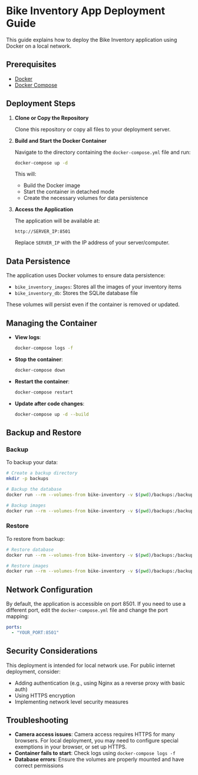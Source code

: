 # Bike Inventory App Deployment Guide

This guide explains how to deploy the Bike Inventory application using Docker on a local network.

## Prerequisites

- [Docker](https://docs.docker.com/get-docker/)
- [Docker Compose](https://docs.docker.com/compose/install/)

## Deployment Steps

1. **Clone or Copy the Repository**
   
   Clone this repository or copy all files to your deployment server.

2. **Build and Start the Docker Container**

   Navigate to the directory containing the `docker-compose.yml` file and run:

   ```bash
   docker-compose up -d
   ```

   This will:
   - Build the Docker image
   - Start the container in detached mode
   - Create the necessary volumes for data persistence

3. **Access the Application**

   The application will be available at:

   ```
   http://SERVER_IP:8501
   ```

   Replace `SERVER_IP` with the IP address of your server/computer.

## Data Persistence

The application uses Docker volumes to ensure data persistence:

- `bike_inventory_images`: Stores all the images of your inventory items
- `bike_inventory_db`: Stores the SQLite database file

These volumes will persist even if the container is removed or updated.

## Managing the Container

- **View logs**:
  ```bash
  docker-compose logs -f
  ```

- **Stop the container**:
  ```bash
  docker-compose down
  ```

- **Restart the container**:
  ```bash
  docker-compose restart
  ```

- **Update after code changes**:
  ```bash
  docker-compose up -d --build
  ```

## Backup and Restore

### Backup

To backup your data:

```bash
# Create a backup directory
mkdir -p backups

# Backup the database
docker run --rm --volumes-from bike-inventory -v $(pwd)/backups:/backup alpine sh -c "cp /app/bike_inventory.db /backup/"

# Backup images
docker run --rm --volumes-from bike-inventory -v $(pwd)/backups:/backup alpine sh -c "tar czf /backup/images.tar.gz -C /app/static/images ."
```

### Restore

To restore from backup:

```bash
# Restore database
docker run --rm --volumes-from bike-inventory -v $(pwd)/backups:/backup alpine sh -c "cp /backup/bike_inventory.db /app/"

# Restore images
docker run --rm --volumes-from bike-inventory -v $(pwd)/backups:/backup alpine sh -c "mkdir -p /app/static/images && tar xzf /backup/images.tar.gz -C /app/static/images"
```

## Network Configuration

By default, the application is accessible on port 8501. If you need to use a different port, edit the `docker-compose.yml` file and change the port mapping:

```yaml
ports:
  - "YOUR_PORT:8501"
```

## Security Considerations

This deployment is intended for local network use. For public internet deployment, consider:

- Adding authentication (e.g., using Nginx as a reverse proxy with basic auth)
- Using HTTPS encryption
- Implementing network level security measures

## Troubleshooting

- **Camera access issues**: Camera access requires HTTPS for many browsers. For local deployment, you may need to configure special exemptions in your browser, or set up HTTPS.
- **Container fails to start**: Check logs using `docker-compose logs -f`
- **Database errors**: Ensure the volumes are properly mounted and have correct permissions
